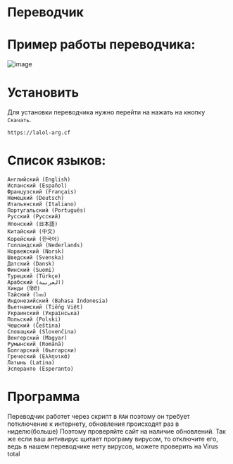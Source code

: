 # **Переводчик**

# Пример работы переводчика:

![image](https://user-images.githubusercontent.com/104316740/221018602-39917774-0900-4d7b-ae93-3782d5540c23.png)


# Установить
Для установки переводчика нужно перейти на нажать на кнопку `Скачать`.
```
https://lalol-arg.cf
```

# Список языков:
```
Английский (English)
Испанский (Español)
Французский (Français)
Немецкий (Deutsch)
Итальянский (Italiano)
Португальский (Português)
Русский (Русский)
Японский (日本語)
Китайский (中文)
Корейский (한국어)
Голландский (Nederlands)
Норвежский (Norsk)
Шведский (Svenska)
Датский (Dansk)
Финский (Suomi)
Турецкий (Türkçe)
Арабский (العربية)
Хинди (हिंदी)
Тайский (ไทย)
Индонезийский (Bahasa Indonesia)
Вьетнамский (Tiếng Việt)
Украинский (Українська)
Польский (Polski)
Чешский (Čeština)
Словацкий (Slovenčina)
Венгерский (Magyar)
Румынский (Română)
Болгарский (български)
Греческий (Ελληνικά)
Латынь (Latina)
Эсперанто (Esperanto)
```
# Программа
Переводчик работет через скрипт в `RAW` поэтому он требует потключение к интернету, обновления происходят раз в ниделю(больше)
Поэтому проверяйте сайт на наличие обновлений.
Так же если ваш антивирус щитает програму вирусом, то отключите его, ведь в нашем переводчике нету вирусов, можете проверить на Virus total
